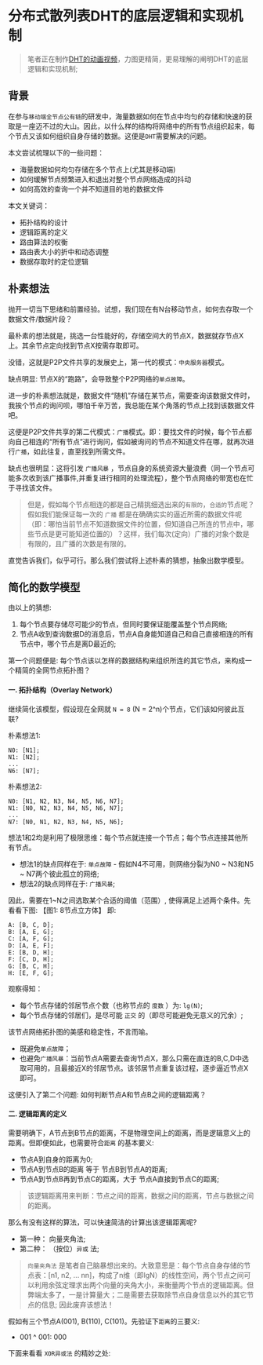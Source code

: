 # 分布式散列表DHT的底层逻辑和实现机制

> 笔者正在制作[DHT的动画视频]()，力图更精简，更易理解的阐明DHT的底层逻辑和实现机制;

## 背景
在参与`移动端全节点公有链`的研发中，海量数据如何在节点中均匀的存储和快速的获取是一座迈不过的大山。因此，以什么样的结构将网络中的所有节点组织起来，每个节点又该如何组织自身存储的数据。这便是`DHT`需要解决的问题。

本文尝试梳理以下的一些问题：
+ 海量数据如何均匀存储在多个节点上(尤其是移动端)
+ 如何缓解节点频繁进入和退出对整个节点网络造成的抖动
+ 如何高效的查询一个并不知道目的地的数据文件

本文关键词：
+ 拓扑结构的设计
+ 逻辑距离的定义
+ 路由算法的权衡
+ 路由表大小的折中和动态调整
+ 数据存取时的定位逻辑


## 朴素想法

抛开一切当下思绪和前置经验。试想，我们现在有N台移动节点，如何去存取一个数据文件/数据片段？

最朴素的想法就是，挑选一台性能好的，存储空间大的节点X，数据就存节点X上。其余节点定向找到节点X按需存取即可。

没错，这就是P2P文件共享的发展史上，第一代的模式：`中央服务器`模式。

缺点明显: 节点X的“跑路”，会导致整个P2P网络的`单点故障`。

进一步的朴素想法就是，数据文件“随机”存储在某节点，需要查询该数据文件时，我挨个节点的询问呗，哪怕千辛万苦，我总能在某个角落的节点上找到该数据文件吧。

这便是P2P文件共享的第二代模式：`广播`模式。即：要找文件的时候，每个节点都向自己相连的“所有节点”进行询问，假如被询问的节点不知道文件在哪，就再次进行`广播`，如此往复，直至找到所需文件。

缺点也很明显：这将引发 `广播风暴` ，节点自身的系统资源大量浪费（同一个节点可能多次收到该广播事件,并重复进行相同的处理流程），整个节点网络的带宽也在忙于寻找该文件。

> 但是，假如每个节点相连的都是自己精挑细选出来的`有限的`，`合适的`节点呢？假如我们能保证每一次的 `广播` 都是在确确实实的逼近所需的数据文件呢（即：哪怕当前节点不知道数据文件的位置，但知道自己所连的节点中，哪些节点是更可能知道位置的）？这样，我们每次(定向）广播的对象个数是有限的，且广播的次数是有限的。

直觉告诉我们，似乎可行。那么我们尝试将上述朴素的猜想，抽象出数学模型。

## 简化的数学模型

由以上的猜想: 
1. 每个节点要存储尽可能少的节点，但同时要保证能覆盖整个节点网络;
2. 节点A收到查询数据D的消息后，节点A自身能知道自己和自己直接相连的所有节点中，哪个节点是离D最近的;

第一个问题便是: 每个节点该以怎样的数据结构来组织所连的其它节点，来构成一个精简的全网节点拓扑图？

#### 一. 拓扑结构（Overlay Network）
继续简化该模型，假设现在全网就 `N = 8` (N = 2^n)个节点，它们该如何彼此互联?

朴素想法1:
```
N0: [N1];
N1: [N2];
...
N6: [N7];
```

朴素想法2:
```
N0: [N1, N2, N3, N4, N5, N6, N7];
N1: [N0, N2, N3, N4, N5, N6, N7];
...
N7: [N0, N1, N2, N3, N4, N5, N6];
```

想法1和2均是利用了极限思维：每个节点就连接一个节点；每个节点连接其他所有节点。

+ 想法1的缺点同样在于: `单点故障` - 假如N4不可用，则网络分裂为N0 ~ N3和N5 ~ N7两个彼此孤立的网络;
+ 想法2的缺点同样在于: `广播风暴`;


因此，需要在1~N之间选取某个合适的阈值（范围）, 使得满足上述两个条件。先看看下图:
【图1: 8节点立方体】
即:
```
A: [B, C, D];
B: [A, E, G];
C: [A, F, G];
D: [A, E, F];
E: [B, D, H];
F: [C, D, H];
G: [B, C, H];
H: [E, F, G];
```
观察得知：
+ 每个节点存储的邻居节点个数（也称节点的 `度数` ）为: `lg(N)`;
+ 每个节点存储的邻居们，是尽可能 `正交` 的（即尽可能避免无意义的冗余）;

该节点网络拓扑图的美感和稳定性，不言而喻。
+ 既避免`单点故障`；
+ 也避免`广播风暴`：当前节点A需要去查询节点X，那么只需在直连的B,C,D中选取可用的，且最接近X的邻居节点。该邻居节点重复该过程，逐步逼近节点X即可。

这便引入了第二个问题: 如何判断节点A和节点B之间的逻辑距离？

#### 二. 逻辑距离的定义
需要明确下，A节点到B节点的距离，不是物理空间上的距离，而是逻辑意义上的距离。但即便如此，也需要符合`距离` 的基本要义:
+ 节点A到自身的距离为0;
+ 节点A到节点B的距离 等于 节点B到节点A的距离;
+ 节点A到节点B再到节点C的距离，大于 节点A直接到节点C的距离;

> 该逻辑距离用来判断：节点之间的距离，数据之间的距离，节点与数据之间的距离。

那么有没有这样的算法，可以快速简洁的计算出该逻辑距离呢?
+ 第一种： 向量夹角法;
+ 第二种： （按位）`异或` 法;

> `向量夹角法` 是笔者自己脑暴想出来的。大致意思是：每个节点自身存储的节点表：[n1, n2, ... nn]，构成了n维（即lgN）的线性空间，两个节点之间可以利用余弦定理求出两个向量的夹角大小，来衡量两个节点的逻辑距离。但弊端太多了，一是计算量大；二是需要去获取除节点自身信息以外的其它节点的信息; 因此废弃该想法！

假如有三个节点A(001), B(110), C(101)。先验证下`距离`的三要义:
+ 001 ^ 001: 000

下面来看看 `XOR异或法` 的精妙之处:

